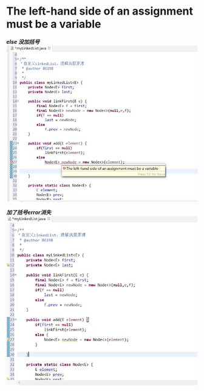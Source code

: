 # The left-hand side of an assignment must be a variable

***else 没加括号***
![01](https://github.com/Koyan688/ERROR/blob/master/PIC/java/01.jpg)

***加了括号error消失***
![01_](https://github.com/Koyan688/ERROR/blob/master/PIC/java/01_.jpg)
